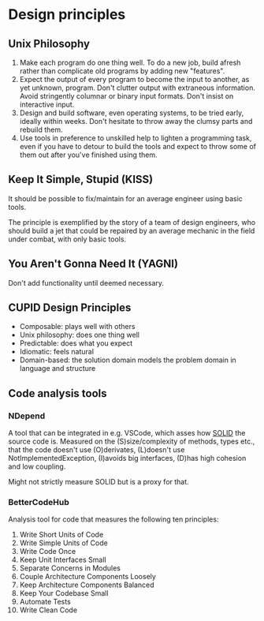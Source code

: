 # Design principles

## Unix Philosophy

1. Make each program do one thing well. To do a new job, build afresh rather than complicate old programs by adding new "features".
1. Expect the output of every program to become the input to another, as yet unknown, program. Don't clutter output with extraneous information. Avoid stringently columnar or binary input formats. Don't insist on interactive input.
1. Design and build software, even operating systems, to be tried early, ideally within weeks. Don't hesitate to throw away the clumsy parts and rebuild them.
1. Use tools in preference to unskilled help to lighten a programming task, even if you have to detour to build the tools and expect to throw some of them out after you've finished using them.

## Keep It Simple, Stupid (KISS)

It should be possible to fix/maintain for an average engineer using basic tools.

The principle is exemplified by the story of a team of design engineers, who should build a jet that could be repaired by an average mechanic in the field under combat, with only basic tools.

## You Aren't Gonna Need It (YAGNI)

Don't add functionality until deemed necessary.

## CUPID Design Principles

* Composable: plays well with others
* Unix philosophy: does one thing well
* Predictable: does what you expect
* Idiomatic: feels natural
* Domain-based: the solution domain models the problem domain in language and structure

## Code analysis tools

### NDepend

A tool that can be integrated in e.g. VSCode, which asses how [SOLID](SOLID.md) the source code is.
Measured on the (S)size/complexity of methods, types etc., that the code doesn't use (O)derivates, (L)doesn't use NotImplementedException, (I)avoids big interfaces, (D)has high cohesion and low coupling.

Might not strictly measure SOLID but is a proxy for that.

### BetterCodeHub

Analysis tool for code that measures the following ten principles:

1. Write Short Units of Code
1. Write Simple Units of Code
1. Write Code Once
1. Keep Unit Interfaces Small
1. Separate Concerns in Modules
1. Couple Architecture Components Loosely
1. Keep Architecture Components Balanced
1. Keep Your Codebase Small
1. Automate Tests
1. Write Clean Code
